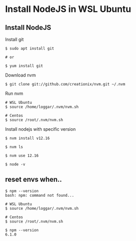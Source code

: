 # Install NodeJS in WSL Ubuntu

## Install NodeJS

Install git

```
$ sudo apt install git

# or

$ yum install git
```

Download nvm

```
$ git clone git://github.com/creationix/nvm.git ~/.nvm
```

Run nvm

```
# WSL Ubuntu
$ source /home/loggar/.nvm/nvm.sh

# Centos
$ source /root/.nvm/nvm.sh
```

Install nodejs with specific version

```
$ nvm install v12.16

$ nvm ls

$ nvm use 12.16

$ node -v
```

## reset envs when..

```
$ npm --version
bash: npm: command not found...

```

```
# WSL Ubuntu
$ source /home/loggar/.nvm/nvm.sh

# Centos
$ source /root/.nvm/nvm.sh

$ npm --version
6.1.0
```
